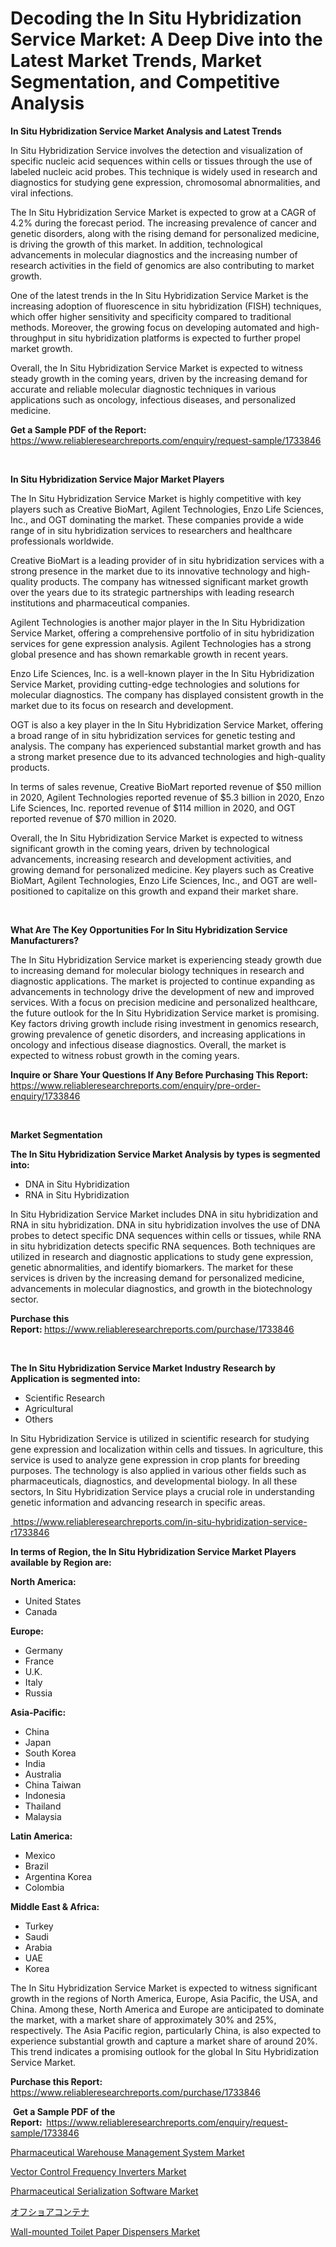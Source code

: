 <p><h1>Decoding the In Situ Hybridization Service Market: A Deep Dive into the Latest Market Trends, Market Segmentation, and Competitive Analysis</h1></p><p><strong>In Situ Hybridization Service Market Analysis and Latest Trends</strong></p>
<p><p>In Situ Hybridization Service involves the detection and visualization of specific nucleic acid sequences within cells or tissues through the use of labeled nucleic acid probes. This technique is widely used in research and diagnostics for studying gene expression, chromosomal abnormalities, and viral infections.</p><p>The In Situ Hybridization Service Market is expected to grow at a CAGR of 4.2% during the forecast period. The increasing prevalence of cancer and genetic disorders, along with the rising demand for personalized medicine, is driving the growth of this market. In addition, technological advancements in molecular diagnostics and the increasing number of research activities in the field of genomics are also contributing to market growth.</p><p>One of the latest trends in the In Situ Hybridization Service Market is the increasing adoption of fluorescence in situ hybridization (FISH) techniques, which offer higher sensitivity and specificity compared to traditional methods. Moreover, the growing focus on developing automated and high-throughput in situ hybridization platforms is expected to further propel market growth.</p><p>Overall, the In Situ Hybridization Service Market is expected to witness steady growth in the coming years, driven by the increasing demand for accurate and reliable molecular diagnostic techniques in various applications such as oncology, infectious diseases, and personalized medicine.</p></p>
<p><strong>Get a Sample PDF of the Report:&nbsp;</strong> <a href="https://www.reliableresearchreports.com/enquiry/request-sample/1733846">https://www.reliableresearchreports.com/enquiry/request-sample/1733846</a></p>
<p>&nbsp;</p>
<p><strong>In Situ Hybridization Service Major Market Players</strong></p>
<p><p>The In Situ Hybridization Service Market is highly competitive with key players such as Creative BioMart, Agilent Technologies, Enzo Life Sciences, Inc., and OGT dominating the market. These companies provide a wide range of in situ hybridization services to researchers and healthcare professionals worldwide.</p><p>Creative BioMart is a leading provider of in situ hybridization services with a strong presence in the market due to its innovative technology and high-quality products. The company has witnessed significant market growth over the years due to its strategic partnerships with leading research institutions and pharmaceutical companies.</p><p>Agilent Technologies is another major player in the In Situ Hybridization Service Market, offering a comprehensive portfolio of in situ hybridization services for gene expression analysis. Agilent Technologies has a strong global presence and has shown remarkable growth in recent years.</p><p>Enzo Life Sciences, Inc. is a well-known player in the In Situ Hybridization Service Market, providing cutting-edge technologies and solutions for molecular diagnostics. The company has displayed consistent growth in the market due to its focus on research and development.</p><p>OGT is also a key player in the In Situ Hybridization Service Market, offering a broad range of in situ hybridization services for genetic testing and analysis. The company has experienced substantial market growth and has a strong market presence due to its advanced technologies and high-quality products.</p><p>In terms of sales revenue, Creative BioMart reported revenue of $50 million in 2020, Agilent Technologies reported revenue of $5.3 billion in 2020, Enzo Life Sciences, Inc. reported revenue of $114 million in 2020, and OGT reported revenue of $70 million in 2020.</p><p>Overall, the In Situ Hybridization Service Market is expected to witness significant growth in the coming years, driven by technological advancements, increasing research and development activities, and growing demand for personalized medicine. Key players such as Creative BioMart, Agilent Technologies, Enzo Life Sciences, Inc., and OGT are well-positioned to capitalize on this growth and expand their market share.</p></p>
<p>&nbsp;</p>
<p><strong>What Are The Key Opportunities For In Situ Hybridization Service Manufacturers?</strong></p>
<p><p>The In Situ Hybridization Service market is experiencing steady growth due to increasing demand for molecular biology techniques in research and diagnostic applications. The market is projected to continue expanding as advancements in technology drive the development of new and improved services. With a focus on precision medicine and personalized healthcare, the future outlook for the In Situ Hybridization Service market is promising. Key factors driving growth include rising investment in genomics research, growing prevalence of genetic disorders, and increasing applications in oncology and infectious disease diagnostics. Overall, the market is expected to witness robust growth in the coming years.</p></p>
<p><strong>Inquire or Share Your Questions If Any Before Purchasing This Report:</strong> <a href="https://www.reliableresearchreports.com/enquiry/pre-order-enquiry/1733846">https://www.reliableresearchreports.com/enquiry/pre-order-enquiry/1733846</a></p>
<p>&nbsp;</p>
<p><strong>Market Segmentation</strong></p>
<p><strong>The In Situ Hybridization Service Market Analysis by types is segmented into:</strong></p>
<p><ul><li>DNA in Situ Hybridization</li><li>RNA in Situ Hybridization</li></ul></p>
<p><p>In Situ Hybridization Service Market includes DNA in situ hybridization and RNA in situ hybridization. DNA in situ hybridization involves the use of DNA probes to detect specific DNA sequences within cells or tissues, while RNA in situ hybridization detects specific RNA sequences. Both techniques are utilized in research and diagnostic applications to study gene expression, genetic abnormalities, and identify biomarkers. The market for these services is driven by the increasing demand for personalized medicine, advancements in molecular diagnostics, and growth in the biotechnology sector.</p></p>
<p><strong>Purchase this Report:&nbsp;</strong><a href="https://www.reliableresearchreports.com/purchase/1733846">https://www.reliableresearchreports.com/purchase/1733846</a></p>
<p>&nbsp;</p>
<p><strong>The In Situ Hybridization Service Market Industry Research by Application is segmented into:</strong></p>
<p><ul><li>Scientific Research</li><li>Agricultural</li><li>Others</li></ul></p>
<p><p>In Situ Hybridization Service is utilized in scientific research for studying gene expression and localization within cells and tissues. In agriculture, this service is used to analyze gene expression in crop plants for breeding purposes. The technology is also applied in various other fields such as pharmaceuticals, diagnostics, and developmental biology. In all these sectors, In Situ Hybridization Service plays a crucial role in understanding genetic information and advancing research in specific areas.</p></p>
<p><a href="https://www.reliableresearchreports.com/in-situ-hybridization-service-r1733846">&nbsp;https://www.reliableresearchreports.com/in-situ-hybridization-service-r1733846</a></p>
<p><strong>In terms of Region, the In Situ Hybridization Service Market Players available by Region are:</strong></p>
<p>
    <p> <strong> North America: </strong>
        <ul>
            <li>United States</li>
            <li>Canada</li>
        </ul>
        </p> 
    <p> <strong> Europe: </strong>
        <ul>
            <li>Germany</li>
            <li>France</li>
            <li>U.K.</li>
            <li>Italy</li>
            <li>Russia</li>
        </ul>
        </p> 
    <p> <strong> Asia-Pacific: </strong>
        <ul>
            <li>China</li>
            <li>Japan</li>
            <li>South Korea</li>
            <li>India</li>
            <li>Australia</li>
            <li>China Taiwan</li>
            <li>Indonesia</li>
            <li>Thailand</li>
            <li>Malaysia</li>
        </ul>
        </p> 
    <p> <strong> Latin America: </strong>
        <ul>
            <li>Mexico</li>
            <li>Brazil</li>
            <li>Argentina Korea</li>
            <li>Colombia</li>
        </ul>
        </p> 
    <p> <strong> Middle East & Africa: </strong>
        <ul>
            <li>Turkey</li>
            <li>Saudi</li>
            <li>Arabia</li>
            <li>UAE</li>
            <li>Korea</li>
        </ul>
    </p>
    </p>
<p><p>The In Situ Hybridization Service Market is expected to witness significant growth in the regions of North America, Europe, Asia Pacific, the USA, and China. Among these, North America and Europe are anticipated to dominate the market, with a market share of approximately 30% and 25%, respectively. The Asia Pacific region, particularly China, is also expected to experience substantial growth and capture a market share of around 20%. This trend indicates a promising outlook for the global In Situ Hybridization Service Market.</p></p>
<p><strong>Purchase this Report: </strong><a href="https://www.reliableresearchreports.com/purchase/1733846">https://www.reliableresearchreports.com/purchase/1733846</a></p>
<p>&nbsp;<strong>Get a Sample PDF of the Report:&nbsp;&nbsp;</strong><a href="https://www.reliableresearchreports.com/enquiry/request-sample/1733846">https://www.reliableresearchreports.com/enquiry/request-sample/1733846</a></p>
<p><strong></strong></p>
<p><p><a href="https://github.com/DeonteStanton2023/Market-Research-Report-List-1/blob/main/pharmaceutical-warehouse-management-system-market.md">Pharmaceutical Warehouse Management System Market</a></p><p><a href="https://www.linkedin.com/pulse/vector-control-frequency-inverters-market-size-trends-growth-outlook-zmr5f">Vector Control Frequency Inverters Market</a></p><p><a href="https://github.com/Glendatilghmankmgz0rbhwpy/Market-Research-Report-List-2/blob/main/pharmaceutical-serialization-software-market.md">Pharmaceutical Serialization Software Market</a></p><p><a href="https://github.com/mm14022023/Market-Research-Report-List-1/blob/main/617011059938.md">オフショアコンテナ</a></p><p><a href="https://www.linkedin.com/pulse/wall-mounted-toilet-paper-dispensers-market-research-report-provides-2fnqf">Wall-mounted Toilet Paper Dispensers Market</a></p></p>